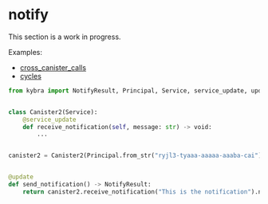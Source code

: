 # notify

This section is a work in progress.

Examples:

-   [cross_canister_calls](https://github.com/demergent-labs/kybra/tree/main/examples/cross_canister_calls)
-   [cycles](https://github.com/demergent-labs/kybra/tree/main/examples/cycles)

```python
from kybra import NotifyResult, Principal, Service, service_update, update, void


class Canister2(Service):
    @service_update
    def receive_notification(self, message: str) -> void:
        ...


canister2 = Canister2(Principal.from_str("ryjl3-tyaaa-aaaaa-aaaba-cai"))


@update
def send_notification() -> NotifyResult:
    return canister2.receive_notification("This is the notification").notify()
```
